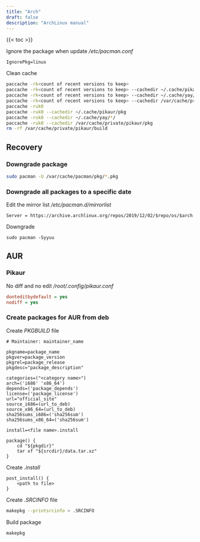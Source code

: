 ```yaml
---
title: "Arch"
draft: false
description: "ArchLinux manual"
---
```


{{< toc >}}

Ignore the package when update
_/etc/pacman.conf_

```text
IgnorePkg=linux
```

Clean cache

```bash
paccache -rk<count of recent versions to keep>
paccache -rk<count of recent versions to keep> --cachedir ~/.cache/pikaur/pkg
paccache -rk<count of recent versions to keep> --cachedir ~/.cache/yay/*/
paccache -rk<count of recent versions to keep> --cachedir /var/cache/private/pikaur/pkg
paccache -ruk0
paccache -ruk0 --cachedir ~/.cache/pikaur/pkg
paccache -ruk0 --cachedir ~/.cache/yay/*/
paccache -ruk0 --cachedir /var/cache/private/pikaur/pkg
rm -rf /var/cache/private/pikaur/build
```

## Recovery

### Downgrade package

```bash
sudo pacman -U /var/cache/pacman/pkg/*.pkg
```

### Downgrade all packages to a specific date

Edit the mirror list
_/etc/pacman.d/mirrorlist_

```text
Server = https://archive.archlinux.org/repos/2019/12/02/$repo/os/$arch
```

Downgrade

```text
sudo pacman -Syyuu
```

## AUR

### Pikaur

No diff and no edit
*/root/.config/pikaur.conf*

```ini
donteditbydefault = yes
nodiff = yes
```

### Create packages for AUR from deb

Create _PKGBUILD_ file

```text
# Maintainer: maintainer_name

pkgname=package_name
pkgver=package_version
pkgrel=package_release
pkgdesc="package_description"

categories=("<category name>")
arch=('i686' 'x86_64')
depends=('package_depends')
license=('package_license')
url="official_site"
source_i686=(url_to_deb)
source_x86_64=(url_to_deb)
sha256sums_i686=('sha256sum')
sha256sums_x86_64=('sha256sum')

install=<file name>.install

package() {
    cd "${pkgdir}"
    tar xf "${srcdir}/data.tar.xz"
}
```

Create _.install_

```text
post_install() {
    <path to file>
}

```

Create _.SRCINFO_ file

```bash
makepkg --printsrcinfo > .SRCINFO
```

Build package

```bash
makepkg
```
